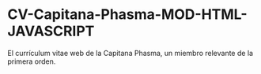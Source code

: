 # CV-Capitana-Phasma-MOD-HTML-JAVASCRIPT

El currículum vitae web de la Capitana Phasma, un miembro relevante de la primera orden.

